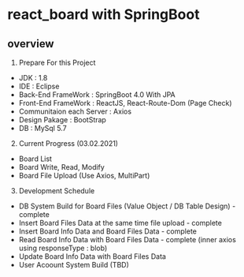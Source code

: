 # react_board with SpringBoot

## overview
1. Prepare For this Project
- JDK : 1.8
- IDE : Eclipse
- Back-End FrameWork : SpringBoot 4.0 With JPA
- Front-End FrameWork : ReactJS, React-Route-Dom (Page Check)
- Communitaion each Server : Axios
- Design Pakage : BootStrap
- DB : MySql 5.7

2. Current Progress (03.02.2021)
- Board List
- Board Write, Read, Modify
- Board File Upload (Use Axios, MultiPart)

3. Development Schedule
- DB System Build for Board Files (Value Object / DB Table Design) - complete
- Insert Board Files Data at the same time file upload - complete
- Insert Board Info Data and Board Files Data - complete
- Read Board Info Data with Board Files Data - complete (inner axios using responseType : blob)
- Update Board Info Data with Board Files Data
- User Acoount System Build (TBD)

